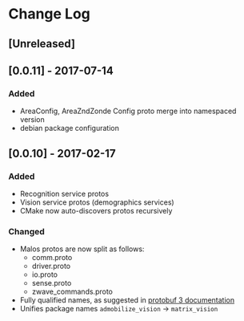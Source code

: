 # Change Log
## [Unreleased]
## [0.0.11] - 2017-07-14
### Added 
- AreaConfig, AreaZndZonde Config proto merge into namespaced version
- debian package configuration

## [0.0.10] - 2017-02-17
### Added
- Recognition service protos
- Vision service protos (demographics services)
- CMake now auto-discovers protos recursively


### Changed
- Malos protos are now split as follows:
  - comm.proto
  - driver.proto
  - io.proto
  - sense.proto
  - zwave\_commands.proto
- Fully qualified names, as suggested in [protobuf 3 documentation][1]
- Unifies package names `admobilize_vision` -> `matrix_vision`

[1]: https://developers.google.com/protocol-buffers/docs/proto3#importing-definitions
